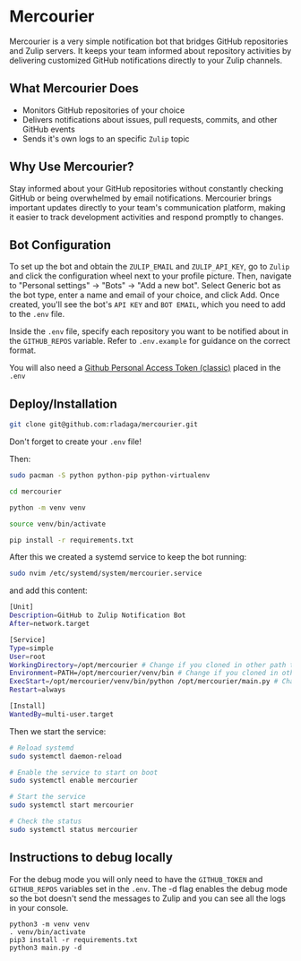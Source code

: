 # Mercourier

Mercourier is a very simple notification bot that bridges GitHub repositories and Zulip servers. It keeps your team informed about repository activities by delivering customized GitHub notifications directly to your Zulip channels.

## What Mercourier Does

- Monitors GitHub repositories of your choice
- Delivers notifications about issues, pull requests, commits, and other GitHub events
- Sends it's own logs to an specific `Zulip` topic

## Why Use Mercourier?

Stay informed about your GitHub repositories without constantly checking GitHub or being overwhelmed by email notifications. Mercourier brings important updates directly to your team's communication platform, making it easier to track development activities and respond promptly to changes.

## Bot Configuration

To set up the bot and obtain the `ZULIP_EMAIL` and `ZULIP_API_KEY`, go to `Zulip` and click the configuration wheel next to your profile picture. Then, navigate to "Personal settings" → "Bots" → "Add a new bot". Select Generic bot as the bot type, enter a name and email of your choice, and click Add. Once created, you'll see the bot's `API KEY` and `BOT EMAIL`, which you need to add to the `.env` file.

Inside the `.env` file, specify each repository you want to be notified about in the `GITHUB_REPOS` variable. Refer to `.env.example` for guidance on the correct format.

You will also need a [Github Personal Access Token (classic)](https://docs.github.com/en/authentication/keeping-your-account-and-data-secure/managing-your-personal-access-tokens#creating-a-personal-access-token-classic) placed in the `.env`

## Deploy/Installation

```bash
git clone git@github.com:rladaga/mercourier.git
```

Don't forget to create your `.env` file!

Then:

```bash
sudo pacman -S python python-pip python-virtualenv

cd mercourier

python -m venv venv

source venv/bin/activate

pip install -r requirements.txt
```

After this we created a systemd service to keep the bot running:

```bash
sudo nvim /etc/systemd/system/mercourier.service
```

and add this content:

```bash
[Unit]
Description=GitHub to Zulip Notification Bot
After=network.target

[Service]
Type=simple
User=root
WorkingDirectory=/opt/mercourier # Change if you cloned in other path than "/opt"
Environment=PATH=/opt/mercourier/venv/bin # Change if you cloned in other path than "/opt"
ExecStart=/opt/mercourier/venv/bin/python /opt/mercourier/main.py # Change if you cloned in other path than "/opt"
Restart=always

[Install]
WantedBy=multi-user.target
```

Then we start the service:

```bash
# Reload systemd
sudo systemctl daemon-reload

# Enable the service to start on boot
sudo systemctl enable mercourier

# Start the service
sudo systemctl start mercourier

# Check the status
sudo systemctl status mercourier
```

## Instructions to debug locally

For the debug mode you will only need to have the `GITHUB_TOKEN` and `GITHUB_REPOS` variables set in the `.env`.
The -d flag enables the debug mode so the bot doesn't send the messages to Zulip and you can see all the logs in your console.

```
python3 -m venv venv
. venv/bin/activate
pip3 install -r requirements.txt
python3 main.py -d
```
